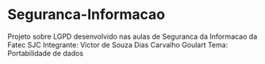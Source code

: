 # Seguranca-Informacao
Projeto sobre LGPD desenvolvido nas aulas de Seguranca da Informacao da Fatec SJC
Integrante:
    Victor de Souza Dias Carvalho Goulart
Tema:
    Portabilidade de dados